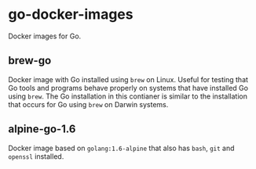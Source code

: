 go-docker-images
================

Docker images for Go.

brew-go
-------
Docker image with Go installed using `brew` on Linux. Useful for testing that Go tools and programs behave properly on systems that have installed Go using `brew`. The Go installation in this contianer is similar to the installation that occurs for Go using `brew` on Darwin systems.

alpine-go-1.6
-------------
Docker image based on `golang:1.6-alpine` that also has `bash`, `git` and `openssl` installed.
